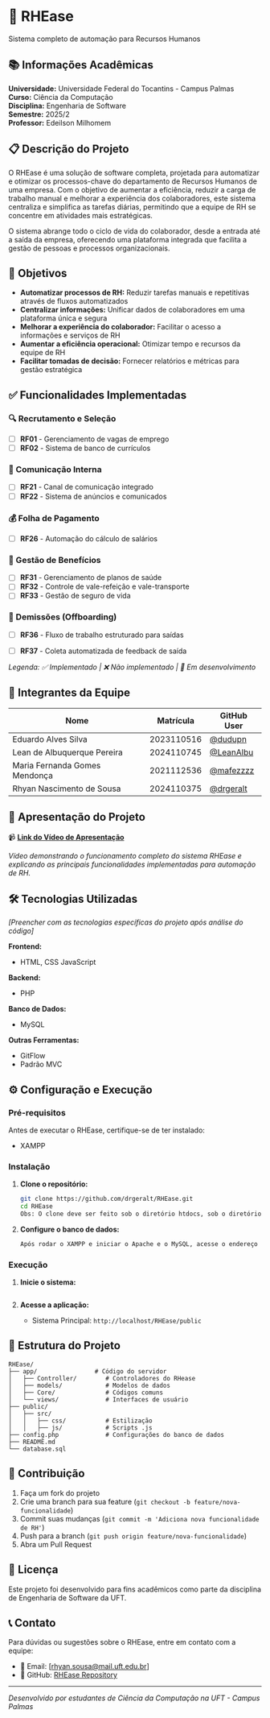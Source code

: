 # 💼 RHEase

Sistema completo de automação para Recursos Humanos

## 📚 Informações Acadêmicas

**Universidade:** Universidade Federal do Tocantins - Campus Palmas  
**Curso:** Ciência da Computação  
**Disciplina:** Engenharia de Software  
**Semestre:** 2025/2  
**Professor:** Edeilson Milhomem

## 📋 Descrição do Projeto

O RHEase é uma solução de software completa, projetada para automatizar e otimizar os processos-chave do departamento de Recursos Humanos de uma empresa. Com o objetivo de aumentar a eficiência, reduzir a carga de trabalho manual e melhorar a experiência dos colaboradores, este sistema centraliza e simplifica as tarefas diárias, permitindo que a equipe de RH se concentre em atividades mais estratégicas.

O sistema abrange todo o ciclo de vida do colaborador, desde a entrada até a saída da empresa, oferecendo uma plataforma integrada que facilita a gestão de pessoas e processos organizacionais.

## 🎯 Objetivos

- **Automatizar processos de RH:** Reduzir tarefas manuais e repetitivas através de fluxos automatizados
- **Centralizar informações:** Unificar dados de colaboradores em uma plataforma única e segura
- **Melhorar a experiência do colaborador:** Facilitar o acesso a informações e serviços de RH
- **Aumentar a eficiência operacional:** Otimizar tempo e recursos da equipe de RH
- **Facilitar tomadas de decisão:** Fornecer relatórios e métricas para gestão estratégica

## ✅ Funcionalidades Implementadas

### 🔍 Recrutamento e Seleção
- [ ] **RF01** - Gerenciamento de vagas de emprego
- [ ] **RF02** - Sistema de banco de currículos

### 💬 Comunicação Interna
- [ ] **RF21** - Canal de comunicação integrado
- [ ] **RF22** - Sistema de anúncios e comunicados

### 💰 Folha de Pagamento
- [ ] **RF26** - Automação do cálculo de salários

### 🏥 Gestão de Benefícios
- [ ] **RF31** - Gerenciamento de planos de saúde
- [ ] **RF32** - Controle de vale-refeição e vale-transporte
- [ ] **RF33** - Gestão de seguro de vida

### 👋 Demissões (Offboarding)
- [ ] **RF36** - Fluxo de trabalho estruturado para saídas
- [ ] **RF37** - Coleta automatizada de feedback de saída


*Legenda: ✅ Implementado | ❌ Não implementado | 🔄 Em desenvolvimento*

## 👥 Integrantes da Equipe

| Nome                          | Matrícula   | GitHub User                              |
|-------------------------------|-------------|------------------------------------------|
| Eduardo Alves Silva           | 2023110516  | [@dudupn](https://github.com/dudupn)     |
| Lean de Albuquerque Pereira   | 2024110745  | [@LeanAlbu](https://github.com/LeanAlbu) |
| Maria Fernanda Gomes Mendonça | 2021112536  | [@mafezzzz](https://github.com/mafezzzz) |
| Rhyan Nascimento de Sousa     | 2024110375  | [@drgeralt](https://github.com/drgeralt) |

## 🎥 Apresentação do Projeto

📹 **[Link do Vídeo de Apresentação](https://youtu.be/N42ZZCQRpSQ)**

*Vídeo demonstrando o funcionamento completo do sistema RHEase e explicando as principais funcionalidades implementadas para automação de RH.*

## 🛠️ Tecnologias Utilizadas

*[Preencher com as tecnologias específicas do projeto após análise do código]*

**Frontend:**
- HTML, CSS JavaScript

**Backend:**
- PHP

**Banco de Dados:**
- MySQL

**Outras Ferramentas:**
- GitFlow
- Padrão MVC

## ⚙️ Configuração e Execução

### Pré-requisitos

Antes de executar o RHEase, certifique-se de ter instalado:

- XAMPP

### Instalação

1. **Clone o repositório:**
   ```bash
   git clone https://github.com/drgeralt/RHEase.git
   cd RHEase
   Obs: O clone deve ser feito sob o diretório htdocs, sob o diretório de instalação do XAMPP
   ```


2. **Configure o banco de dados:**
   ```bash
   Após rodar o XAMPP e iniciar o Apache e o MySQL, acesse o endereço 127.0.0.1, vá em phpadmin e use o backup do banco de dados chamado database.db
   ```


### Execução

1. **Inicie o sistema:**
   ```Inicie o Apache e MySQL a partir do XAMPP Control panel
   ```

2. **Acesse a aplicação:**
    - Sistema Principal: `http://localhost/RHEase/public`


## 📁 Estrutura do Projeto

```
RHEase/
├── app/                # Código do servidor
│   ├── Controller/        # Controladores do RHease
│   ├── models/            # Modelos de dados
│   ├── Core/              # Códigos comuns
│   └── views/             # Interfaces de usuário
├── public/              
│   ├── src/
│   │   ├── css/           # Estilização
│   │   ├── js/            # Scripts .js
├── config.php             # Configurações do banco de dados
├── README.md
└── database.sql
```

## 🤝 Contribuição

1. Faça um fork do projeto
2. Crie uma branch para sua feature (`git checkout -b feature/nova-funcionalidade`)
3. Commit suas mudanças (`git commit -m 'Adiciona nova funcionalidade de RH'`)
4. Push para a branch (`git push origin feature/nova-funcionalidade`)
5. Abra um Pull Request

## 📄 Licença

Este projeto foi desenvolvido para fins acadêmicos como parte da disciplina de Engenharia de Software da UFT.

## 📞 Contato

Para dúvidas ou sugestões sobre o RHEase, entre em contato com a equipe:

- 📧 Email: [rhyan.sousa@mail.uft.edu.br]
- 🐙 GitHub: [RHEase Repository](https://github.com/drgeralt/RHEase)

---

*Desenvolvido️ por estudantes de Ciência da Computação na UFT - Campus Palmas*
